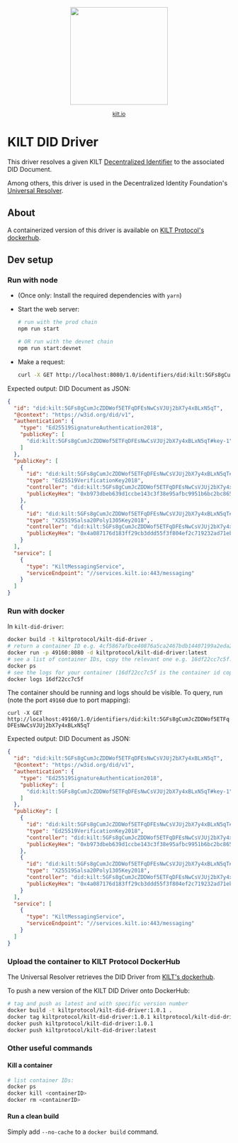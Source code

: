 <p align="center">
<img width="220" src="https://user-images.githubusercontent.com/9762897/67468312-9176b700-f64a-11e9-8d88-1441380a71f6.jpg">  
  <div align="center"><sup><a href="https://kilt.io">kilt.io</a></sup></div> 
</p>

# KILT DID Driver

This driver resolves a given KILT [Decentralized Identifier](https://w3c-ccg.github.io/did-spec/) to the associated DID Document.

Among others, this driver is used in the Decentralized Identity Foundation's [Universal Resolver](https://github.com/decentralized-identity/universal-resolver).

## About

A containerized version of this driver is available on [KILT Protocol's dockerhub](https://hub.docker.com/r/kiltprotocol/kilt-did-driver).

## Dev setup

### Run with node

- (Once only: Install the required dependencies with `yarn`)
- Start the web server:

  ```bash
  # run with the prod chain
  npm run start

  # OR run with the devnet chain
  npm run start:devnet
  ```

- Make a request:

  ```bash
  curl -X GET http://localhost:8080/1.0/identifiers/did:kilt:5GFs8gCumJcZDDWof5ETFqDFEsNwCsVJUj2bX7y4xBLxN5qT
  ```

Expected output: DID Document as JSON:

```json
{
  "id": "did:kilt:5GFs8gCumJcZDDWof5ETFqDFEsNwCsVJUj2bX7y4xBLxN5qT",
  "@context": "https://w3id.org/did/v1",
  "authentication": {
    "type": "Ed25519SignatureAuthentication2018",
    "publicKey": [
      "did:kilt:5GFs8gCumJcZDDWof5ETFqDFEsNwCsVJUj2bX7y4xBLxN5qT#key-1"
    ]
  },
  "publicKey": [
    {
      "id": "did:kilt:5GFs8gCumJcZDDWof5ETFqDFEsNwCsVJUj2bX7y4xBLxN5qT#key-1",
      "type": "Ed25519VerificationKey2018",
      "controller": "did:kilt:5GFs8gCumJcZDDWof5ETFqDFEsNwCsVJUj2bX7y4xBLxN5qT",
      "publicKeyHex": "0xb973dbeb639d1ccbe143c3f38e95afbc9951b6bc2bc865ab3fe1fa0dacd92816"
    },
    {
      "id": "did:kilt:5GFs8gCumJcZDDWof5ETFqDFEsNwCsVJUj2bX7y4xBLxN5qT#key-2",
      "type": "X25519Salsa20Poly1305Key2018",
      "controller": "did:kilt:5GFs8gCumJcZDDWof5ETFqDFEsNwCsVJUj2bX7y4xBLxN5qT",
      "publicKeyHex": "0x4a087176d183ff29cb3ddd55f3f804ef2c719232ad71ebd3dc29f47a24d91e7a"
    }
  ],
  "service": [
    {
      "type": "KiltMessagingService",
      "serviceEndpoint": "//services.kilt.io:443/messaging"
    }
  ]
}
```

### Run with docker

In `kilt-did-driver`:

```bash
docker build -t kiltprotocol/kilt-did-driver .
# return a container ID e.g. 4cf5867afbce40876a5ca2467bdb14407199a2eda29a89df1f98514c77cce6bc:
docker run -p 49160:8080 -d kiltprotocol/kilt-did-driver:latest
# see a list of container IDs, copy the relevant one e.g. 16df22cc7c5f:
docker ps
# see the logs for your container (16df22cc7c5f is the container id copied at the previous step):
docker logs 16df22cc7c5f
```

The container should be running and logs should be visible.
To query, run (note the port `49160` due to port mapping):

`curl -X GET http://localhost:49160/1.0/identifiers/did:kilt:5GFs8gCumJcZDDWof5ETFqDFEsNwCsVJUj2bX7y4xBLxN5qT`

Expected output: DID Document as JSON:

```json
{
  "id": "did:kilt:5GFs8gCumJcZDDWof5ETFqDFEsNwCsVJUj2bX7y4xBLxN5qT",
  "@context": "https://w3id.org/did/v1",
  "authentication": {
    "type": "Ed25519SignatureAuthentication2018",
    "publicKey": [
      "did:kilt:5GFs8gCumJcZDDWof5ETFqDFEsNwCsVJUj2bX7y4xBLxN5qT#key-1"
    ]
  },
  "publicKey": [
    {
      "id": "did:kilt:5GFs8gCumJcZDDWof5ETFqDFEsNwCsVJUj2bX7y4xBLxN5qT#key-1",
      "type": "Ed25519VerificationKey2018",
      "controller": "did:kilt:5GFs8gCumJcZDDWof5ETFqDFEsNwCsVJUj2bX7y4xBLxN5qT",
      "publicKeyHex": "0xb973dbeb639d1ccbe143c3f38e95afbc9951b6bc2bc865ab3fe1fa0dacd92816"
    },
    {
      "id": "did:kilt:5GFs8gCumJcZDDWof5ETFqDFEsNwCsVJUj2bX7y4xBLxN5qT#key-2",
      "type": "X25519Salsa20Poly1305Key2018",
      "controller": "did:kilt:5GFs8gCumJcZDDWof5ETFqDFEsNwCsVJUj2bX7y4xBLxN5qT",
      "publicKeyHex": "0x4a087176d183ff29cb3ddd55f3f804ef2c719232ad71ebd3dc29f47a24d91e7a"
    }
  ],
  "service": [
    {
      "type": "KiltMessagingService",
      "serviceEndpoint": "//services.kilt.io:443/messaging"
    }
  ]
}
```

### Upload the container to KILT Protocol DockerHub

The Universal Resolver retrieves the DID Driver from [KILT's dockerhub](https://hub.docker.com/u/kiltprotocol).

To push a new version of the KILT DID Driver onto DockerHub:

```bash
# tag and push as latest and with specific version number
docker build -t kiltprotocol/kilt-did-driver:1.0.1 .
docker tag kiltprotocol/kilt-did-driver:1.0.1 kiltprotocol/kilt-did-driver:latest
docker push kiltprotocol/kilt-did-driver:1.0.1
docker push kiltprotocol/kilt-did-driver:latest
```

### Other useful commands

#### Kill a container

```bash
# list container IDs:
docker ps
docker kill <containerID>
docker rm <containerID>
```

#### Run a clean build

Simply add `--no-cache` to a `docker build` command.
